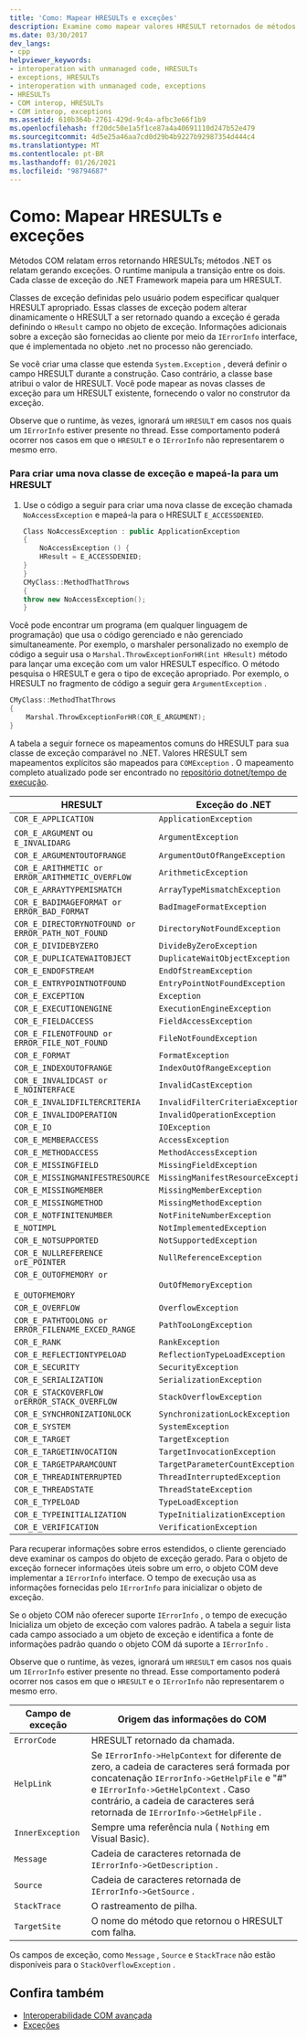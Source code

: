 ```yaml
---
title: 'Como: Mapear HRESULTs e exceções'
description: Examine como mapear valores HRESULT retornados de métodos COM para exceções geradas por métodos .NET. O tempo de execução manipula a transição entre COM e .NET.
ms.date: 03/30/2017
dev_langs:
- cpp
helpviewer_keywords:
- interoperation with unmanaged code, HRESULTs
- exceptions, HRESULTs
- interoperation with unmanaged code, exceptions
- HRESULTs
- COM interop, HRESULTs
- COM interop, exceptions
ms.assetid: 610b364b-2761-429d-9c4a-afbc3e66f1b9
ms.openlocfilehash: ff20dc50e1a5f1ce87a4a40691110d247b52e479
ms.sourcegitcommit: 4d5e25a46aa7cd0d29b4b9227b92987354d444c4
ms.translationtype: MT
ms.contentlocale: pt-BR
ms.lasthandoff: 01/26/2021
ms.locfileid: "98794687"
---
```

# <a name="how-to-map-hresults-and-exceptions"></a>Como: Mapear HRESULTs e exceções

Métodos COM relatam erros retornando HRESULTs; métodos .NET os relatam gerando exceções. O runtime manipula a transição entre os dois. Cada classe de exceção do .NET Framework mapeia para um HRESULT.

 Classes de exceção definidas pelo usuário podem especificar qualquer HRESULT apropriado. Essas classes de exceção podem alterar dinamicamente o HRESULT a ser retornado quando a exceção é gerada definindo o `HResult` campo no objeto de exceção. Informações adicionais sobre a exceção são fornecidas ao cliente por meio da `IErrorInfo` interface, que é implementada no objeto .net no processo não gerenciado.

 Se você criar uma classe que estenda `System.Exception` , deverá definir o campo HRESULT durante a construção. Caso contrário, a classe base atribui o valor de HRESULT. Você pode mapear as novas classes de exceção para um HRESULT existente, fornecendo o valor no construtor da exceção.

 Observe que o runtime, às vezes, ignorará um `HRESULT` em casos nos quais um `IErrorInfo` estiver presente no thread.  Esse comportamento poderá ocorrer nos casos em que o `HRESULT` e o `IErrorInfo` não representarem o mesmo erro.

### <a name="to-create-a-new-exception-class-and-map-it-to-an-hresult"></a>Para criar uma nova classe de exceção e mapeá-la para um HRESULT

1. Use o código a seguir para criar uma nova classe de exceção chamada `NoAccessException` e mapeá-la para o HRESULT `E_ACCESSDENIED`.

    ```cpp
    Class NoAccessException : public ApplicationException
    {
        NoAccessException () {
        HResult = E_ACCESSDENIED;
    }
    }
    CMyClass::MethodThatThrows
    {
    throw new NoAccessException();
    }
    ```

 Você pode encontrar um programa (em qualquer linguagem de programação) que usa o código gerenciado e não gerenciado simultaneamente. Por exemplo, o marshaler personalizado no exemplo de código a seguir usa o `Marshal.ThrowExceptionForHR(int HResult)` método para lançar uma exceção com um valor HRESULT específico. O método pesquisa o HRESULT e gera o tipo de exceção apropriado. Por exemplo, o HRESULT no fragmento de código a seguir gera `ArgumentException` .

```cpp
CMyClass::MethodThatThrows
{
    Marshal.ThrowExceptionForHR(COR_E_ARGUMENT);
}
```

 A tabela a seguir fornece os mapeamentos comuns do HRESULT para sua classe de exceção comparável no .NET. Valores HRESULT sem mapeamentos explícitos são mapeados para `COMException` . O mapeamento completo atualizado pode ser encontrado no [repositório dotnet/tempo de execução](https://github.com/dotnet/runtime/blob/master/src/coreclr/vm/rexcep.h).

|HRESULT|Exceção do .NET|
|-------------|--------------------|
|`COR_E_APPLICATION`|`ApplicationException`|
|`COR_E_ARGUMENT` ou `E_INVALIDARG`|`ArgumentException`|
|`COR_E_ARGUMENTOUTOFRANGE`|`ArgumentOutOfRangeException`|
|`COR_E_ARITHMETIC or ERROR_ARITHMETIC_OVERFLOW`|`ArithmeticException`|
|`COR_E_ARRAYTYPEMISMATCH`|`ArrayTypeMismatchException`|
|`COR_E_BADIMAGEFORMAT or ERROR_BAD_FORMAT`|`BadImageFormatException`|
|`COR_E_DIRECTORYNOTFOUND or ERROR_PATH_NOT_FOUND`|`DirectoryNotFoundException`|
|`COR_E_DIVIDEBYZERO`|`DivideByZeroException`|
|`COR_E_DUPLICATEWAITOBJECT`|`DuplicateWaitObjectException`|
|`COR_E_ENDOFSTREAM`|`EndOfStreamException`|
|`COR_E_ENTRYPOINTNOTFOUND`|`EntryPointNotFoundException`|
|`COR_E_EXCEPTION`|`Exception`|
|`COR_E_EXECUTIONENGINE`|`ExecutionEngineException`|
|`COR_E_FIELDACCESS`|`FieldAccessException`|
|`COR_E_FILENOTFOUND or ERROR_FILE_NOT_FOUND`|`FileNotFoundException`|
|`COR_E_FORMAT`|`FormatException`|
|`COR_E_INDEXOUTOFRANGE`|`IndexOutOfRangeException`|
|`COR_E_INVALIDCAST or E_NOINTERFACE`|`InvalidCastException`|
|`COR_E_INVALIDFILTERCRITERIA`|`InvalidFilterCriteriaException`|
|`COR_E_INVALIDOPERATION`|`InvalidOperationException`|
|`COR_E_IO`|`IOException`|
|`COR_E_MEMBERACCESS`|`AccessException`|
|`COR_E_METHODACCESS`|`MethodAccessException`|
|`COR_E_MISSINGFIELD`|`MissingFieldException`|
|`COR_E_MISSINGMANIFESTRESOURCE`|`MissingManifestResourceException`|
|`COR_E_MISSINGMEMBER`|`MissingMemberException`|
|`COR_E_MISSINGMETHOD`|`MissingMethodException`|
|`COR_E_NOTFINITENUMBER`|`NotFiniteNumberException`|
|`E_NOTIMPL`|`NotImplementedException`|
|`COR_E_NOTSUPPORTED`|`NotSupportedException`|
|`COR_E_NULLREFERENCE orE_POINTER`|`NullReferenceException`|
|`COR_E_OUTOFMEMORY or`<br /><br /> `E_OUTOFMEMORY`|`OutOfMemoryException`|
|`COR_E_OVERFLOW`|`OverflowException`|
|`COR_E_PATHTOOLONG or ERROR_FILENAME_EXCED_RANGE`|`PathTooLongException`|
|`COR_E_RANK`|`RankException`|
|`COR_E_REFLECTIONTYPELOAD`|`ReflectionTypeLoadException`|
|`COR_E_SECURITY`|`SecurityException`|
|`COR_E_SERIALIZATION`|`SerializationException`|
|`COR_E_STACKOVERFLOW orERROR_STACK_OVERFLOW`|`StackOverflowException`|
|`COR_E_SYNCHRONIZATIONLOCK`|`SynchronizationLockException`|
|`COR_E_SYSTEM`|`SystemException`|
|`COR_E_TARGET`|`TargetException`|
|`COR_E_TARGETINVOCATION`|`TargetInvocationException`|
|`COR_E_TARGETPARAMCOUNT`|`TargetParameterCountException`|
|`COR_E_THREADINTERRUPTED`|`ThreadInterruptedException`|
|`COR_E_THREADSTATE`|`ThreadStateException`|
|`COR_E_TYPELOAD`|`TypeLoadException`|
|`COR_E_TYPEINITIALIZATION`|`TypeInitializationException`|
|`COR_E_VERIFICATION`|`VerificationException`|

 Para recuperar informações sobre erros estendidos, o cliente gerenciado deve examinar os campos do objeto de exceção gerado. Para o objeto de exceção fornecer informações úteis sobre um erro, o objeto COM deve implementar a `IErrorInfo` interface. O tempo de execução usa as informações fornecidas pelo `IErrorInfo` para inicializar o objeto de exceção.

 Se o objeto COM não oferecer suporte `IErrorInfo` , o tempo de execução Inicializa um objeto de exceção com valores padrão. A tabela a seguir lista cada campo associado a um objeto de exceção e identifica a fonte de informações padrão quando o objeto COM dá suporte a `IErrorInfo` .

 Observe que o runtime, às vezes, ignorará um `HRESULT` em casos nos quais um `IErrorInfo` estiver presente no thread.  Esse comportamento poderá ocorrer nos casos em que o `HRESULT` e o `IErrorInfo` não representarem o mesmo erro.

|Campo de exceção|Origem das informações do COM|
|---------------------|------------------------------------|
|`ErrorCode`|HRESULT retornado da chamada.|
|`HelpLink`|Se `IErrorInfo->HelpContext` for diferente de zero, a cadeia de caracteres será formada por concatenação `IErrorInfo->GetHelpFile` e "#" e `IErrorInfo->GetHelpContext` . Caso contrário, a cadeia de caracteres será retornada de `IErrorInfo->GetHelpFile` .|
|`InnerException`|Sempre uma referência nula ( `Nothing` em Visual Basic).|
|`Message`|Cadeia de caracteres retornada de `IErrorInfo->GetDescription` .|
|`Source`|Cadeia de caracteres retornada de `IErrorInfo->GetSource` .|
|`StackTrace`|O rastreamento de pilha.|
|`TargetSite`|O nome do método que retornou o HRESULT com falha.|

 Os campos de exceção, como `Message` , `Source` e `StackTrace` não estão disponíveis para o `StackOverflowException` .

## <a name="see-also"></a>Confira também

- [Interoperabilidade COM avançada](/previous-versions/dotnet/netframework-4.0/bd9cdfyx(v=vs.100))
- [Exceções](../../standard/exceptions/index.md)
